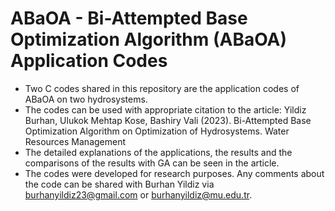 # ABaOA - Bi-Attempted Base Optimization Algorithm (ABaOA) Application Codes
 - Two C codes shared in this repository are the application codes of ABaOA on two hydrosystems.
 - The codes can be used with appropriate citation to the article: Yildiz Burhan, Ulukok Mehtap Kose, Bashiry Vali (2023). Bi-Attempted Base Optimization Algorithm on Optimization of Hydrosystems. Water Resources Management
 - The detailed explanations of the applications, the results and the comparisons of the results with GA can be seen in the article.
 - The codes were developed for research purposes. Any comments about the code can be shared with Burhan Yildiz via burhanyildiz23@gmail.com or burhanyildiz@mu.edu.tr.
